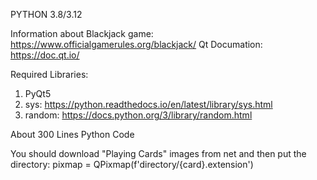 PYTHON 3.8/3.12

Information about Blackjack game: https://www.officialgamerules.org/blackjack/
Qt Documation: https://doc.qt.io/

Required Libraries:
  1. PyQt5
  2. sys: https://python.readthedocs.io/en/latest/library/sys.html
  3. random: https://docs.python.org/3/library/random.html

About 300 Lines Python Code

You should download "Playing Cards" images from net and then put the directory: pixmap = QPixmap(f'directory/{card}.extension')
